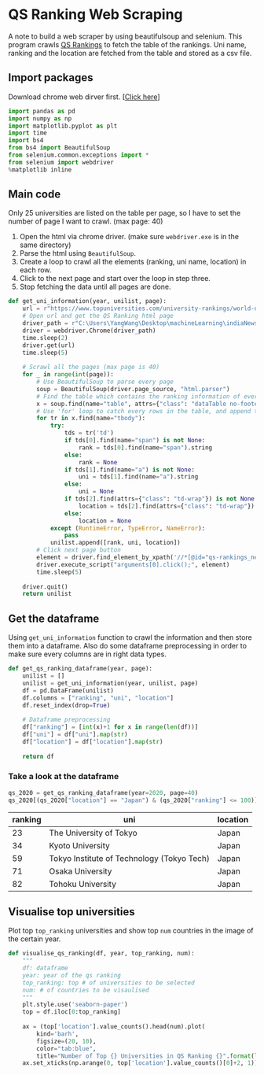 # QS Ranking Web Scraping
A note to build a web scraper by using beautifulsoup and selenium. This program crawls [QS Rankings](https://www.topuniversities.com/qs-world-university-rankings) to fetch the table of the rankings. Uni name, ranking and the location are fetched from the table and stored as a csv file.

## Import packages
Download chrome web dirver first. [[Click here](https://sites.google.com/a/chromium.org/chromedriver/)]

```python
import pandas as pd
import numpy as np
import matplotlib.pyplot as plt
import time
import bs4
from bs4 import BeautifulSoup
from selenium.common.exceptions import *
from selenium import webdriver
%matplotlib inline
```

## Main code
Only 25 universities are listed on the table per page, so I have to set the number of page I want to crawl. (max page: 40)

1. Open the html via chrome driver. (make sure `webdriver.exe` is in the same directory)
2. Parse the html using `BeautifulSoup`.
3. Create a loop to crawl all the elements (ranking, uni name, location) in each row.
4. Click to the next page and start over the loop in step three.
5. Stop fetching the data until all pages are done.

```python
def get_uni_information(year, unilist, page):
    url = r"https://www.topuniversities.com/university-rankings/world-university-rankings/{}".format(year)
    # Open url and get the QS Ranking html page
    driver_path = r"C:\Users\YangWang\Desktop\machineLearning\indiaNewsClassification\chromedriver.exe"
    driver = webdriver.Chrome(driver_path)
    time.sleep(2)
    driver.get(url)
    time.sleep(5)
    
    # Scrawl all the pages (max page is 40)
    for _ in range(int(page)):
        # Use BeautifulSoup to parse every page
        soup = BeautifulSoup(driver.page_source, "html.parser")
        # Find the table which contains the ranking information of every universities
        x = soup.find(name="table", attrs={"class": "dataTable no-footer"})
        # Use 'for' loop to catch every rows in the table, and append the rows into the list
        for tr in x.find(name="tbody"):
            try: 
                tds = tr('td')
                if tds[0].find(name="span") is not None:
                    rank = tds[0].find(name="span").string
                else: 
                    rank = None
                if tds[1].find(name="a") is not None:
                    uni = tds[1].find(name="a").string
                else: 
                    uni = None
                if tds[2].find(attrs={"class": "td-wrap"}) is not None:
                    location = tds[2].find(attrs={"class": "td-wrap"}).string
                else: 
                    location = None
            except (RuntimeError, TypeError, NameError):
                pass
            unilist.append([rank, uni, location])
        # Click next page button
        element = driver.find_element_by_xpath('//*[@id="qs-rankings_next"]')
        driver.execute_script("arguments[0].click();", element)
        time.sleep(5)
    
    driver.quit()
    return unilist
```

## Get the dataframe
Using `get_uni_information` function to crawl the information and then store them into a dataframe.
Also do some dataframe preprocessing in order to make sure every columns are in right data types.

```python
def get_qs_ranking_dataframe(year, page):
    unilist = []
    unilist = get_uni_information(year, unilist, page)
    df = pd.DataFrame(unilist)
    df.columns = ["ranking", "uni", "location"]
    df.reset_index(drop=True)
    
    # Dataframe preprocessing
    df["ranking"] = [int(x)+1 for x in range(len(df))]
    df["uni"] = df["uni"].map(str)
    df["location"] = df["location"].map(str)
    
    return df
```
### Take a look at the dataframe
```python
qs_2020 = get_qs_ranking_dataframe(year=2020, page=40)
qs_2020[(qs_2020["location"] == "Japan") & (qs_2020["ranking"] <= 100)]
```

| ranking | uni | location |
| --- | --- | --- |
| 23 | The University of Tokyo | Japan |
| 34 | Kyoto University | Japan |
| 59 | Tokyo Institute of Technology (Tokyo Tech) | Japan |
| 71 | Osaka University | Japan |
| 82 | Tohoku University | Japan |

## Visualise top universities
Plot top `top_ranking` universities and show top `num` countries in the image of the certain year.

```python
def visualise_qs_ranking(df, year, top_ranking, num):
    """
    df: dataframe
    year: year of the qs ranking
    top_ranking: top # of universities to be selected
    num: # of countries to be visaulised
    """
    plt.style.use('seaborn-paper')
    top = df.iloc[0:top_ranking]
    
    ax = (top['location'].value_counts().head(num).plot(
        kind='barh', 
        figsize=(20, 10), 
        color="tab:blue", 
        title="Number of Top {} Universities in QS Ranking {}".format(len(top['location']), str(year))))
    ax.set_xticks(np.arange(0, top['location'].value_counts()[0]+2, 1))
```

